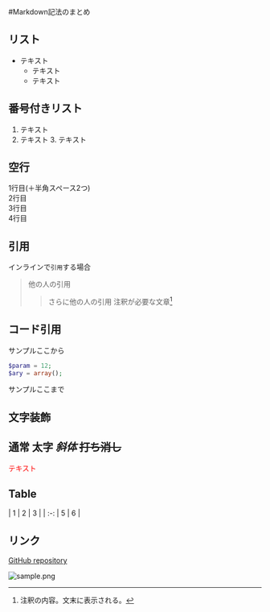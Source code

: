 #Markdown記法のまとめ

## リスト
* テキスト
    * テキスト
    * テキスト

## 番号付きリスト
1. テキスト
2. テキスト
    3. テキスト

## 空行
1行目(＋半角スペース2つ)  
2行目  
3行目<br>
4行目

## 引用
インラインで`引用`する場合
> 他の人の引用
>> さらに他の人の引用
注釈が必要な文章[^1]  
[^1]: 注釈の内容。文末に表示される。

## コード引用
サンプルここから
```php
$param = 12;
$ary = array();
```
サンプルここまで

## 文字装飾
通常 **太字** *斜体* ~~打ち消し~~  
---
<font color="Red">テキスト</font>

## Table
| 1 | 2 | 3 |
| :-: | 5 | 6 |

## リンク
[GitHub repository](http://github.com/ogusu/)

![sample.png](https://github.com/ "sample")
